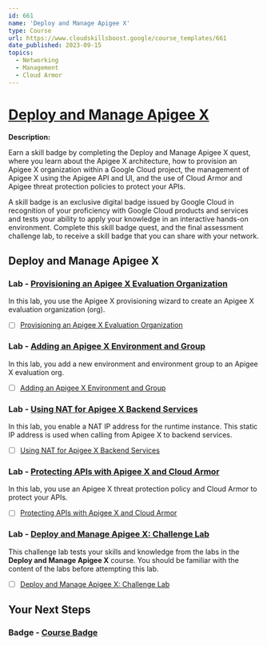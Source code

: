 ```yaml
---
id: 661
name: 'Deploy and Manage Apigee X'
type: Course
url: https://www.cloudskillsboost.google/course_templates/661
date_published: 2023-09-15
topics:
  - Networking
  - Management
  - Cloud Armor
---
```


# [Deploy and Manage Apigee X](https://www.cloudskillsboost.google/course_templates/661)

**Description:**

Earn a skill badge by completing the Deploy and Manage Apigee X quest, where you learn about the Apigee X architecture, how to provision an Apigee X organization within a Google Cloud project, the management of Apigee X using the Apigee API and UI, and the use of Cloud Armor and Apigee threat protection policies to protect your APIs.

A skill badge is an exclusive digital badge issued by Google Cloud in recognition of your proficiency with Google Cloud products and services and tests your ability to apply your knowledge in an interactive hands-on environment. Complete this skill badge quest, and the final assessment challenge lab, to receive a skill badge that you can share with your network.

## Deploy and Manage Apigee X

### Lab - [Provisioning an Apigee X Evaluation Organization](https://www.cloudskillsboost.google/course_templates/661/labs/405570)

In this lab, you use the Apigee X provisioning wizard to create an Apigee X evaluation organization (org).

* [ ] [Provisioning an Apigee X Evaluation Organization](../labs/Provisioning-an-Apigee-X-Evaluation-Organization.md)

### Lab - [Adding an Apigee X Environment and Group](https://www.cloudskillsboost.google/course_templates/661/labs/405571)

In this lab, you add a new environment and environment group to an Apigee X evaluation org.

* [ ] [Adding an Apigee X Environment and Group](../labs/Adding-an-Apigee-X-Environment-and-Group.md)

### Lab - [Using NAT for Apigee X Backend Services](https://www.cloudskillsboost.google/course_templates/661/labs/405572)

In this lab, you enable a NAT IP address for the runtime instance. This static IP address is used when calling from Apigee X to backend services.

* [ ] [Using NAT for Apigee X Backend Services](../labs/Using-NAT-for-Apigee-X-Backend-Services.md)

### Lab - [Protecting APIs with Apigee X and Cloud Armor](https://www.cloudskillsboost.google/course_templates/661/labs/405573)

In this lab, you use an Apigee X threat protection policy and Cloud Armor to protect your APIs.

* [ ] [Protecting APIs with Apigee X and Cloud Armor](../labs/Protecting-APIs-with-Apigee-X-and-Cloud-Armor.md)

### Lab - [Deploy and Manage Apigee X: Challenge Lab](https://www.cloudskillsboost.google/course_templates/661/labs/405574)

This challenge lab tests your skills and knowledge from the labs in the <b>Deploy and Manage Apigee X</b> course.  You should be familiar with the content of the labs before attempting this lab.

* [ ] [Deploy and Manage Apigee X: Challenge Lab](../labs/Deploy-and-Manage-Apigee-X-Challenge-Lab.md)

## Your Next Steps

### Badge - [Course Badge](https://www.cloudskillsboost.google)
